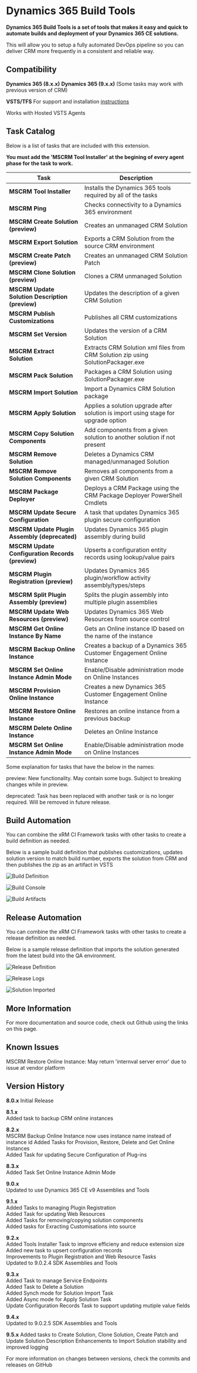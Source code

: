 # Dynamics 365 Build Tools
**Dynamics 365 Build Tools is a set of tools that makes it easy and quick to automate builds and deployment of your Dynamics 365 CE solutions.**

This will allow you to setup a fully automated DevOps pipeline so you can deliver CRM more frequently in a consistent and reliable way.

## Compatibility

**Dynamics 365 (8.x.x)**
**Dynamics 365 (9.x.x)**
(Some tasks may work with previous version of CRM)

**VSTS/TFS** For support and installation [instructions](https://docs.microsoft.com/en-us/vsts/marketplace/get-tfs-extensions)

Works with Hosted VSTS Agents

## Task Catalog

Below is a list of tasks that are included with this extension.

**You must add the 'MSCRM Tool Installer' at the begining of every agent phase for the task to work.**

| Task | Description |
| --- | --- |
| **MSCRM Tool Installer** | Installs the Dynamics 365 tools required by all of the tasks |
| **MSCRM Ping** | Checks connectivity to a Dynamics 365 environment |
| **MSCRM Create Solution (preview)** | Creates an unmanaged CRM Solution |
| **MSCRM Export Solution** | Exports a CRM Solution from the source CRM environment |
| **MSCRM Create Patch (preview)** | Creates an unmanaged CRM Solution Patch |
| **MSCRM Clone Solution (preview)** | Clones a CRM unmanaged Solution |
| **MSCRM Update Solution Description (preview)** | Updates the description of a given CRM Solution |
| **MSCRM Publish Customizations** | Publishes all CRM customizations |
| **MSCRM Set Version** | Updates the version of a CRM Solution |
| **MSCRM Extract Solution** | Extracts CRM Solution xml files from CRM Solution zip using SolutionPackager.exe |
| **MSCRM Pack Solution** | Packages a CRM Solution using SolutionPackager.exe |
| **MSCRM Import Solution** | Import a Dynamics CRM Solution package |
| **MSCRM Apply Solution** | Applies a solution upgrade after solution is import using stage for upgrade option |
| **MSCRM Copy Solution Components** | Add components from a given solution to another solution if not present |
| **MSCRM Remove Solution** | Deletes a Dynamics CRM managed/unmanaged Solution |
| **MSCRM Remove Solution Components** | Removes all components from a given CRM Solution |
| **MSCRM Package Deployer** | Deploys a CRM Package using the CRM Package Deployer PowerShell Cmdlets |
| **MSCRM Update Secure Configuration** | A task that updates Dynamics 365 plugin secure configuration |
| **MSCRM Update Plugin Assembly (deprecated)** | Updates Dynamics 365 plugin assembly during build |
| **MSCRM Update Configuration Records (preview)** | Upserts a configuration entity records using lookup/value pairs |
| **MSCRM Plugin Registration (preview)** | Updates Dynamics 365 plugin/workflow activity assembly/types/steps |
| **MSCRM Split Plugin Assembly (preview)** | Splits the plugin assembly into multiple plugin assemblies |
| **MSCRM Update Web Resources (preview)** | Updates Dynamics 365 Web Resources from source control |
| **MSCRM Get Online Instance By Name** | Gets an Online instance ID based on the name of the instance |
| **MSCRM Backup Online Instance** | Creates a backup of a Dynamics 365 Customer Engagement Online Instance |
| **MSCRM Set Online Instance Admin Mode** | Enable/Disable administration mode on Online Instances |
| **MSCRM Provision Online Instance** | Creates a new Dynamics 365 Customer Engagement Online Instance |
| **MSCRM Restore Online Instance** | Restores an online instance from a previous backup |
| **MSCRM Delete Online Instance** | Deletes an Online Instance |
| **MSCRM Set Online Instance Admin Mode** | Enable/Disable administration mode on Online Instances |

Some explanation for tasks that have the below in the names:

preview: New functionality. May contain some bugs. Subject to breaking changes while in preview.

deprecated: Task has been replaced with another task or is no longer required. Will be removed in future release.

## Build Automation

You can combine the xRM CI Framework tasks with other tasks to create a build definition as needed.

Below is a sample build definition that publishes customizations, updates solution version to match build number, exports the solution from CRM and then publishes the zip as an artifact in VSTS

![Build Definition](Images/OnlineBuildDefinition.png)

![Build Console](Images/OnlineBuildConsole.png)

![Build Artifacts](Images/OnlineBuildArtifacts.png)

## Release Automation

You can combine the xRM CI Framework tasks with other tasks to create a release definition as needed.

Below is a sample release definition that imports the solution generated from the latest build into the QA environment.

![Release Definition](Images/ThirdPartyReleaseDefinition.png)

![Release Logs](Images/ThirdPartyReleaseLogs.png)

![Solution Imported](Images/ThirdPartySolutionImported.png)

## More Information

For more documentation and source code, check out Github using the links on this page.

## Known Issues

MSCRM Restore Online Instance: May return 'internval server error' due to issue at vendor platform

## Version History

**8.0.x**
Initial Release

**8.1.x**  
Added task to backup CRM online instances

**8.2.x**  
MSCRM Backup Online Instance now uses instance name instead of instance id
Added Tasks for Provision, Restore, Delete and Get Online Instances  
Added Task for updating Secure Configuration of Plug-ins  

**8.3.x**  
Added Task Set Online Instance Admin Mode

**9.0.x**  
Updated to use Dynamics 365 CE v9 Assemblies and Tools

**9.1.x**  
Added Tasks to managing Plugin Registration  
Added Task for updating Web Resources  
Added Tasks for removing/copying solution components  
Added tasks for Exracting Customisations into source

**9.2.x**  
Added Tools Installer Task to improve efficieny and reduce extension size  
Added new task to upsert configuration records  
Improvements to Plugin Registration and Web Resource Tasks  
Updated to 9.0.2.4 SDK Assemblies and Tools

**9.3.x**  
Added Task to manage Service Endpoints  
Added Task to Delete a Solution  
Added Synch mode for Solution Import Task  
Added Async mode for Apply Solution Task  
Update Configuration Records Task to support updating mutiple value fields  

**9.4.x**  
Updated to 9.0.2.5 SDK Assemblies and Tools  

**9.5.x**
Added tasks to Create Solution, Clone Solution, Create Patch and Update Solution Description
Enhancements to Import Solution stability and improved logging


For more information on changes between versions, check the commits and releases on GitHub

